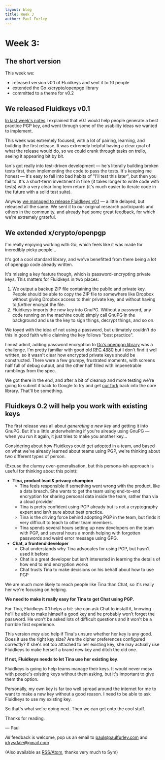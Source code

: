 ```yaml
---
layout: blog
title: Week 3
author: Paul Furley
---
```


# Week 3:

## The short version

This week we:

*   released version v0.1 of Fluidkeys and sent it to 10 people
*   extended the Go x/crypto/openpgp library
*   committed to a theme for v0.2

## We released Fluidkeys v0.1

[In last week's notes](https://www.fluidkeys.com/blog/week-2/) I explained that v0.1 would help people generate a best practice PGP key, and went through some of the usability ideas we wanted to implement.

This week was extremely focused, with a lot of pairing, learning, and building the first release. It was extremely helpful having a clear goal of what the release would do, so we could crank through tasks on trello, seeing it appearing bit by bit.

Ian's got really into test-driven development — he's literally building broken tests first, then implementing the code to pass the tests. It's keeping me honest — it's easy to fall into bad habits of "I'll test this later", but then you fail to. It's a short-term investment in time (it takes longer to write code with tests) with a very clear long term return (it's much easier to iterate code in the future with a solid test suite).

Anyway [we managed to release Fluidkeys v0.1](https://www.fluidkeys.com/blog/release-0-1/) — a little delayed, but released all the same. We sent it to our original research participants and others in the community, and already had some great feedback, for which we're extremely grateful.


## We extended x/crypto/openpgp

I'm really enjoying working with Go, which feels like it was made for incredibly picky people…

It's got a cool standard library, and we've benefitted from there being a lot of openpgp code already written.

It's missing a key feature though, which is password-encrypting private keys. This matters for Fluidkeys in two places:



1.  We output a backup ZIP file containing the public and private key. People should be able to copy the ZIP file to somewhere like Dropbox without giving Dropbox access to their private key, and without having to _further_ encrypt the file.
1.  Fluidkeys imports the new key into GnuPG. Without a password, any code running on the machine could simply call GnuPG in the background and use the key to sign things, decrypt things, and so on.

We toyed with the idea of not using a password, but ultimately couldn't do this in good faith while claiming the key follows "best practice".

I must admit, adding password encryption to [Go's openpgp library](https://godoc.org/golang.org/x/crypto/openpgp) was a challenge. I'm pretty familiar with good old [RFC 4880](https://tools.ietf.org/html/rfc4880) but I don't find it well written, so it wasn't clear how encrypted private keys should be constructed. There were a few grumpy, frustrated moments, with screens half full of debug output, and the other half filled with impenetrable ramblings from the spec.

We got there in the end, and after a bit of cleanup and more testing we're going to submit it back to Google to try and get [our fork](https://github.com/fluidkeys/crypto/tree/encrypt-private-key) back into the core library. That'll be something.


## Fluidkeys 0.2 will help you work with existing keys

The first release was all about _generating_ _a new key_ and getting it into GnuPG. But it's a little underwhelming if you're already using GnuPG — when you run it again, it just tries to make you another key…

Considering about how Fluidkeys could get adopted in a team, and based on what we've already learned about teams using PGP, we're thinking about two different types of person.

(Excuse the clumsy over-generalisation, but this persona-ish approach is useful for thinking about this point):



*  **Tina, product lead & privacy champion**
    *   Tina feels responsible if something went wrong with the product, like a data breach. She wants to get the team using end-to-end encryption for sharing personal data inside the team, rather than via a cloud provider
    *   Tina is pretty confident using PGP already but is not a cryptography expert and isn't sure about best practice.
    *   Tina is the driving force behind adopting PGP in the team, but finds it very difficult to teach to other team members.
    *   Tina spends several hours setting up new developers on the team with PGP, and several hours a month helping with forgotten passwords and weird error message using GPG.
*  **Chat, a frontend developer**
    *   Chat understands why Tina advocates for using PGP, but hasn't used it before
    *   Chat is a great developer but isn't interested in learning the details of how end to end encryption works
    *   Chat trusts Tina to make decisions on his behalf about how to use PGP

We are much more likely to reach people like Tina than Chat, so it's really her we're focusing on helping.

**We need to make it really easy for Tina to get Chat using PGP.**

For Tina, Fluidkeys 0.1 helps a bit: she can ask Chat to install it, knowing he'll be able to make himself a good key and he probably won't forget the password. He won't be asked lots of difficult questions and it won't be a horrible first experience.

This version _may_ also help if Tina's unsure whether her key is any good. Does it use the right key size? Are the cipher preferences configured correctly? If she's not too attached to her existing key, she may actually use Fluidkeys to make herself a brand new key and ditch the old one.

**If not, Fluidkeys needs to let Tina use her existing key**.

Fluidkeys is going to help teams manage their keys. It would never mess with people's existing keys without them asking, but it's important to give them the option.

Personally, my own key is far too well spread around the internet for me to want to make a new key without a good reason. I need to be able to ask Fluidkeys to use my existing key.

So that's what we're doing next. Then we can get onto the cool stuff.

Thanks for reading.

— Paul

*All* feedback is welcome, pop us an email to [paul@paulfurley.com](mailto:paul@paulfurley.com) and [idrysdale@gmail.com](mailto:idrysdale@gmail.com)

(Also available as [RSS/Atom](https://www.fluidkeys.com/blog/feed.xml), thanks very much to Sym)
